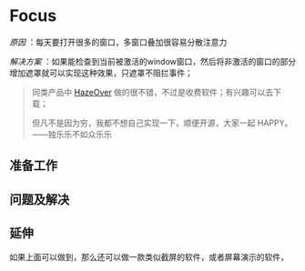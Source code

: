 # Focus 

*原因* ：每天要打开很多的窗口，多窗口叠加很容易分散注意力

*解决方案* ：如果能检查到当前被激活的window窗口，然后将非激活的窗口的部分增加遮罩就可以实现这种效果，只遮罩不阻拦事件；

> 同类产品中 [HazeOver](https://apps.apple.com/cn/app/hazeover-%E5%B9%B2%E6%89%B0%E8%B0%83%E8%8A%82%E5%99%A8/id430798174?mt=12&ign-mpt=uo%3D4) 做的很不错，不过是收费软件；有兴趣可以去下载；
>
> 但凡不是因为穷，我都不想自己实现一下，顺便开源，大家一起 HAPPY。——独乐乐不如众乐乐

## 准备工作





## 问题及解决





## 延伸

如果上面可以做到，那么还可以做一款类似截屏的软件，或者屏幕演示的软件，